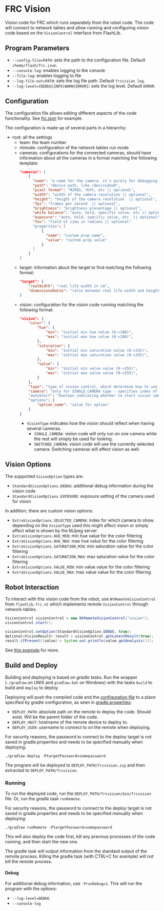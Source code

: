 # FRC Vision

Vision code for FRC which runs separately from the robot code. The code will connect to network tables and allow
running and configuring vision code based on the `VisionControl` interface from FlashLib.

## Program Parameters

- `--config-file=PATH`: sets the path to the configuration file. Default `/home/flash/frc.json`.
- `--console-log`: enables logging to the console
- `--file-log`: enables logging to file
- `--log-file-out=PATH`: sets the log file path. Default `frcvision.log`.
- `--log-level={DEBUG|INFO|WARN|ERROR}`: sets the log level. Default `ERROR`.

## Configuration

The configuration file allows editing different aspects of the code functionality. See [frc.json](frc.json) for example.

The configuration is made up of several parts in a hierarchy:
- root: all the settings
    - team: the team number
    - ntmode: configuration of the network tables run mode
    - cameras: configurations for the connected cameras, should have information about all the cameras in a format matching
      the following template:
      ```JSON
      "cameras": [
          {
            "name": "a name for the camera. it's purely for debugging reasons",
            "path": "device path, like /dev/video0",
            "pixel format": "MJPEG, YUYV, etc || optional",
            "width": "width of the camera resolution || optional",
            "height": "height of the camera resolution  || optional",
            "fps": "frames per second  || optional",
            "brightness": "brightness precentage || optional",
            "white balance": "auto, hold, specific value, etc || optional",
            "exposure": "auto, hold, specific value, etc  || optional",
            "fov": "field of view in radians || optional"
            "properties": [
                {
                  "name": "custom prop name",
                  "value": "custom prop value"
                }
            ]
          }
      ]
      ```
    - target: information about the target to find matching the following format:
      ```JSON
      "target": {
          "realWidth": "real life width in cm",
          "dimensionsRatio": "ratio between real life width and height"
      }
      ```
    - vision: configuration for the vision code running matching the following format:
      ```JSON
      "vision": {
          "color": {
              "hue": {
                  "min": "initial min hue value (0->180)",
                  "max": "initial max hue value (0->180)",
              },
              "saturation": {
                  "min": "initial min saturation value (0->255)",
                  "max": "initial max saturation value (0->255)",
              },
              "value": {
                  "min": "initial min value value (0->255)",
                  "max": "initial max value value (0->255)",
              }
          },
          "type": "type of vision control, which determine how to use the cameras. Based on VisionType enum",
          "camera": "only for SINGLE_CAMERA type - specifies index of camera to use from among the camera configs"
          "autoStart": "boolean indicating whether to start vision immediately, or wait for a start command"
          "options": {
              "option_name": "value for option"
          } 
      }
      ```
        - `VisionType` indicates how the vision should reflect when having several cameras.
            - `SINGLE_CAMERA`: vision code will only run on one camera while the rest will simply be used for looking.
            - `SWITCHED_CAMERA`: vision code will use the currently selected camera. Switching cameras will affect vision as well.
      
## Vision Options

The supported `VisionOption` types are:
- `StandardVisionOptions.DEBUG`: additional debug information during the vision code
- `StandardVisionOptions.EXPOSURE`: exposure setting of the camera used for vision

In addition, there are custom vision options:
- `ExtraVisionOptions.SELECTED_CAMERA`: index for which camera to show. depending on the `VisionType` used this 
  might affect vision or simply affect what is shown by the MJpeg server
- `ExtraVisionOptions.HUE_MIN`: min hue value for the color filtering
- `ExtraVisionOptions.HUE_MAX`: max hue value for the color filtering
- `ExtraVisionOptions.SATURATION_MIN`: min saturation value for the color filtering
- `ExtraVisionOptions.SATURATION_MAX`: max saturation value for the color filtering
- `ExtraVisionOptions.VALUE_MIN`: min value value for the color filtering
- `ExtraVisionOptions.VALUE_MAX`: max value value for the color filtering

## Robot Interaction

To interact with this vision code from the robot, use `NtRemoteVisionControl` from `flashlib.frc.nt`
which implements remote `VisionControl` through network-tables.
```Java
VisionControl visionControl = new NtRemoteVisionControl("vision");
visionControl.start();

visionControl.setOption(StandardVisionOption.DEBUG, true);
Optional<VisionResult> result = visionControl.getLatestResult(true);
result.ifPresent((value)-> System.out.println(value.getAnalysis()));
```

See [this example](https://github.com/Flash3388/FlashFRC/tree/development/examples/vision/robot-nt-vision) for more.

## Build and Deploy

Building and deploying is based on _gradle_ tasks. Run the wrapper (`./gradlew` on UNIX and `gradlew.bat` on Windows)
with the tasks `build` to build and `deploy` to deploy.

Deploying will push the compiled code and the [configuration file](frc.json) to a place specified by gradle configuration, as seen
in [gradle.properties](gradle.properties):
- `DEPLOY_PATH`: absolute path on the remote to deploy the code. Should exist. Will be the parent folder of the code.
- `DEPLOY_HOST`: hostname of the remote device to deploy to.
- `DEPLOY_USER`: username to connect to on the remote when deploying.

For security reasons, the password to connect to the deploy target is not saved in gradle.properties and needs to be
specified manually when deploying:
```shell script
./gradlew deploy -PtargetPassword=somepassword
```

The program will be deployed to `DEPLOY_PATH/frcvision.zip` and then
extracted to `DEPLOY_PATH/frcvision`.

### Running

To run the deployed code, run the `DEPLOY_PATH/frcvision/bin/frcvision` file.
Or, run the _gradle_ task `runRemote`.

For security reasons, the password to connect to the deploy target is not saved in gradle.properties and needs to be
specified manually when deploying:
```shell script
./gradlew runRemote -PtargetPassword=somepassword
```

This will also deploy the code first, kill any previous processes
of the code running, and then start the new one.

The gradle task will output information from the standard output
of the remote process. Killing the gradle task (with CTRL+C for example)
will not kill the remote process.

#### Debug

For additional debug information, use `-PrunDebug=1`. This will
run the program with the options:
- `--log-level=DEBUG`
- `--console-log`

